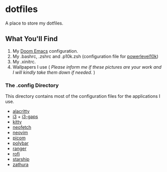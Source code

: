 # dotfiles

A place to store my dotfiles.

## What You'll Find

1. My [Doom Emacs](https://github.com/hlissner/doom-emacs) configuration.
2. My .bashrc, .zshrc and .p10k.zsh (configuration file for [powerlevel10k](https://github.com/romkatv/powerlevel10khttps://github.com/romkatv/powerlevel10k))
3. My .xinitrc.
4. Wallpapers I use
( _Please inform me if these pictures are your work
and I will kindly take them down if needed._ )

### The .config Directory

This directory contains most of the configuration files for the applications I use.

- [alacritty](https://github.com/alacritty/alacritty)
- [i3](https://i3wm.org/docs/) + [i3-gaps](https://github.com/Airblader/i3)
- [kitty](https://sw.kovidgoyal.net/kitty/)
- [neofetch](https://github.com/dylanaraps/neofetch)
- [neovim](https://neovim.io/)
- [picom](https://github.com/yshui/picom)
- [polybar](https://github.com/polybar/polybar)
- [ranger](https://github.com/ranger/ranger)
- [rofi](https://github.com/davatorium/rofi)
- [starship](https://starship.rs/)
- [zathura](https://pwmt.org/projects/zathura/)
